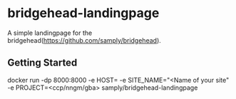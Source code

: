 # bridgehead-landingpage
A simple landingpage for the bridgehead(https://github.com/samply/bridgehead).

## Getting Started

docker run -dp 8000:8000 -e HOST=<Your Hostname> -e SITE_NAME="<Name of your site" -e PROJECT=<ccp/nngm/gba> samply/bridgehead-landingpage


